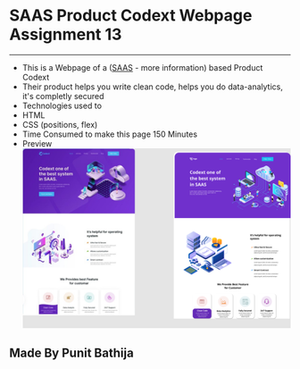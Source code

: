 # SAAS Product Codext Webpage Assignment 13

---

- This is a Webpage of a ([SAAS](https://en.wikipedia.org/wiki/Software_as_a_service) - more information) based Product Codext
- Their product helps you write clean code, helps you do data-analytics, it's completly secured
- Technologies used to
- HTML
- CSS (positions, flex)
- Time Consumed to make this page 150 Minutes
- Preview
  ![preview](./13.png)

## Made By Punit Bathija
